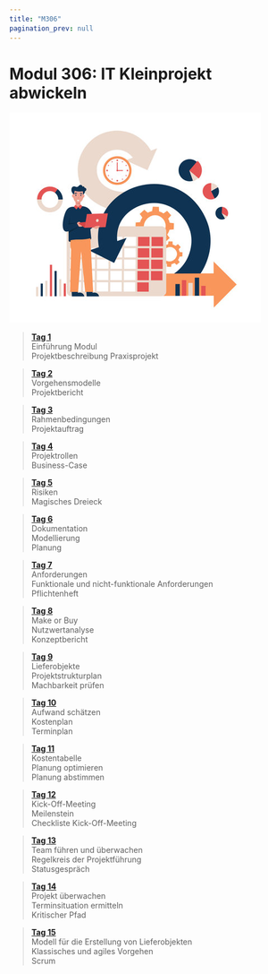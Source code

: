 ```yaml
---
title: "M306"
pagination_prev: null
---
```


# Modul 306: IT Kleinprojekt abwickeln

![logo_module](/data/m306/it_kleinprojekt_logo.jpg)

> [**Tag 1**](./tag-0001.md)  
> Einführung Modul  
> Projektbeschreibung Praxisprojekt

> [**Tag 2**](./tag-0002.md)  
> Vorgehensmodelle  
> Projektbericht

> [**Tag 3**](./tag-0003.md)  
> Rahmenbedingungen  
> Projektauftrag

> [**Tag 4**](./tag-0004.md)  
> Projektrollen  
> Business-Case

> [**Tag 5**](./tag-0005.md)  
> Risiken  
> Magisches Dreieck

> [**Tag 6**](./tag-0006.md)  
> Dokumentation  
> Modellierung  
> Planung

> [**Tag 7**](./tag-0007.md)  
> Anforderungen  
> Funktionale und nicht-funktionale Anforderungen  
> Pflichtenheft

> [**Tag 8**](./tag-0008.md)  
> Make or Buy  
> Nutzwertanalyse  
> Konzeptbericht

> [**Tag 9**](./tag-0009.md)  
> Lieferobjekte  
> Projektstrukturplan  
> Machbarkeit prüfen

> [**Tag 10**](./tag-0010.md)  
> Aufwand schätzen  
> Kostenplan  
> Terminplan

> [**Tag 11**](./tag-0011.md)  
> Kostentabelle  
> Planung optimieren  
> Planung abstimmen

> [**Tag 12**](./tag-0012.md)  
> Kick-Off-Meeting  
> Meilenstein  
> Checkliste Kick-Off-Meeting

> [**Tag 13**](./tag-0013.md)  
> Team führen und überwachen  
> Regelkreis der Projektführung  
> Statusgespräch

> [**Tag 14**](./tag-0014.md)  
> Projekt überwachen  
> Terminsituation ermitteln  
> Kritischer Pfad

> [**Tag 15**](./tag-0015.md)  
> Modell für die Erstellung von Lieferobjekten  
> Klassisches und agiles Vorgehen  
> Scrum
